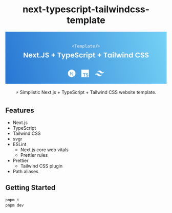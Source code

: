 <h1 align="center">next-typescript-tailwindcss-template</h1>

![](.github/assets/banner.svg)

<p align="center">
    ⚡ Simplistic Next.js + TypeScript + Tailwind CSS website template.
</p>

## Features

* Next.js
* TypeScript
* Tailwind CSS
* svgr
* ESLint
  * Next.js core web vitals 
  * Prettier rules
* Prettier
  * Tailwind CSS plugin
* Path aliases

## Getting Started

```bash
pnpm i
pnpm dev
```
